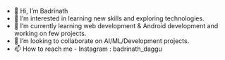 - 👋 Hi, I’m Badrinath
- 👀 I’m interested in learning new skills and exploring technologies.
- 🌱 I’m currently learning web development & Android development and working on few projects.
- 💞️ I’m looking to collaborate on AI/ML/Development projects.
- 📫 How to reach me - Instagram : badrinath_daggu

<!---
badrinath2001/badrinath2001 is a ✨ special ✨ repository because its `README.md` (this file) appears on your GitHub profile.
You can click the Preview link to take a look at your changes.
--->
